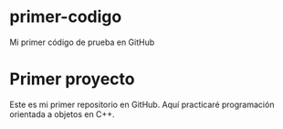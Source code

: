 # primer-codigo
Mi primer código de prueba en GitHub
# Primer proyecto
Este es mi primer repositorio en GitHub. Aquí practicaré programación orientada a objetos en C++.
